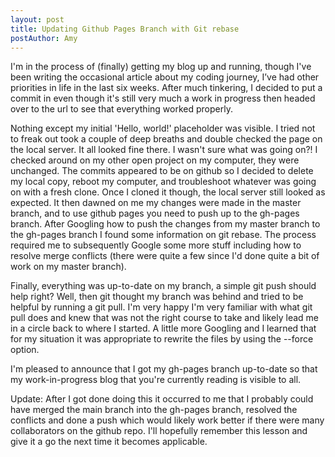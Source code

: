 ```yaml
---
layout: post
title: Updating Github Pages Branch with Git rebase
postAuthor: Amy
---
```

I'm in the process of (finally) getting my blog up and running, though I've been writing the occasional article about my coding journey, I’ve had other priorities in life in the last six weeks. After much tinkering, I decided to put a commit in even though it's still very much a work in progress then headed over to the url to see that everything worked properly.

Nothing except my initial 'Hello, world!' placeholder was visible. I tried not to freak out took a couple of deep breaths and double checked the page on the local server. It all looked fine there. I wasn't sure what was going on?! I checked around on my other open project on my computer, they were unchanged. The commits appeared to be on github so I decided to delete my local copy, reboot my computer, and troubleshoot whatever was going on with a fresh clone. Once I cloned it though, the local server still looked as expected. It then dawned on me my changes were made in the master branch, and to use github pages you need to push up to the gh-pages branch. After Googling how to push the changes from my master branch to the gh-pages branch I found some information on git rebase. The process required me to subsequently Google some more stuff including how to resolve merge conflicts (there were quite a few since I'd done quite a bit of work on my master branch). 

Finally, everything was up-to-date on my branch, a simple git push should help right? Well, then git thought my branch was behind and tried to be helpful by running a git pull. I'm very happy I'm very familiar with what git pull does and knew that was not the right course to take and likely lead me in a circle back to where I started. A little more Googling and I learned that for my situation it was appropriate to rewrite the files by using the --force option. 

I'm pleased to announce that I got my gh-pages branch up-to-date so that my work-in-progress blog that you're currently reading is visible to all. 

Update: After I got done doing this it occurred to me that I probably could have merged the main branch into the gh-pages branch, resolved the conflicts and done a push which would likely work better if there were many collaborators on the github repo. I'll hopefully remember this lesson and give it a go the next time it becomes applicable.  
